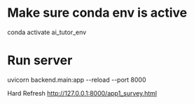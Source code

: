# Make sure conda env is active
conda activate ai_tutor_env
# Run server
uvicorn backend.main:app --reload --port 8000

Hard Refresh http://127.0.0.1:8000/app1_survey.html

